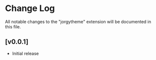 # Change Log
All notable changes to the "jorgytheme" extension will be documented in this file.

## [v0.0.1]
- Initial release
